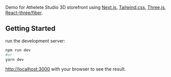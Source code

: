 Demo for Athelete Studio 3D storefront using [Next.js](https://nextjs.org/), [Tailwind.css](https://tailwindcss.com/), [Three.js](https://threejs.org/), [React-three/fiber](https://github.com/pmndrs/react-three-fiber).

## Getting Started

run the development server:

```bash
npm run dev
#or
yarn dev
```

[http://localhost:3000](http://localhost:3000) with your browser to see the result.
